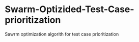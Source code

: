 # Swarm-Optizided-Test-Case-prioritization
Sawrm optimization algorith for test case prioritization
